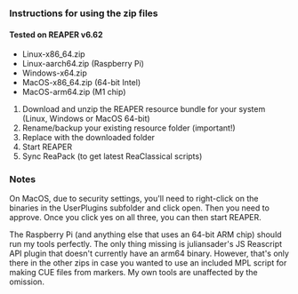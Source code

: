 ### Instructions for using the zip files
#### Tested on REAPER v6.62

- Linux-x86_64.zip 
- Linux-aarch64.zip (Raspberry Pi) 
- Windows-x64.zip 
- MacOS-x86_64.zip (64-bit Intel) 
- MacOS-arm64.zip (M1 chip) 

1. Download and unzip the REAPER resource bundle for your system (Linux, Windows or MacOS 64-bit)
2. Rename/backup your existing resource folder (important!)
3. Replace with the downloaded folder
4. Start REAPER
5. Sync ReaPack (to get latest ReaClassical scripts)

### Notes

On MacOS, due to security settings, you'll need to right-click on the binaries in the UserPlugins subfolder and click open. Then you need to approve. Once you click yes on all three, you can then start REAPER.

The Raspberry Pi (and anything else that uses an 64-bit ARM chip) should run my tools perfectly. The only thing missing is juliansader's JS Reascript API plugin that doesn't currently have an arm64 binary. However, that's only there in the other zips in case you wanted to use an included MPL script for making CUE files from markers. My own tools are unaffected by the omission.




